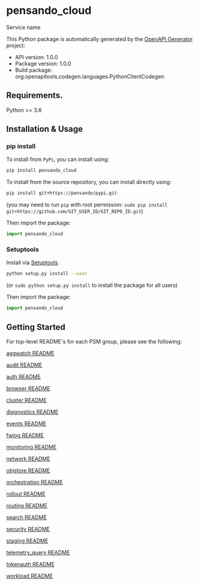 # pensando_cloud
Service name



This Python package is automatically generated by the [OpenAPI Generator](https://openapi-generator.tech) project:

- API version: 1.0.0
- Package version: 1.0.0
- Build package: org.openapitools.codegen.languages.PythonClientCodegen

## Requirements.

Python >= 3.6

## Installation & Usage
### pip install

To install from `PyPi`, you can install using:

```sh
pip install pensando_cloud
```

To install from the source repository, you can install directly using:

```sh
pip install git+https://pensando/pypi.git
```
(you may need to run `pip` with root permission: `sudo pip install git+https://github.com/GIT_USER_ID/GIT_REPO_ID.git`)

Then import the package:
```python
import pensando_cloud
```

### Setuptools

Install via [Setuptools](http://pypi.python.org/pypi/setuptools).

```sh
python setup.py install --user
```
(or `sudo python setup.py install` to install the package for all users)

Then import the package:
```python
import pensando_cloud
```

## Getting Started

For top-level README's for each PSM group, please see the following:

[aggwatch README](psm_cloud/docs/aggwatch/README.md)

[audit README](psm_cloud/docs/audit/README.md)

[auth README](psm_cloud/docs/auth/README.md)

[browser README](psm_cloud/docs/browser/README.md)

[cluster README](psm_cloud/docs/cluster/README.md)

[diagnostics README](psm_cloud/docs/diagnostics/README.md)

[events README](psm_cloud/docs/events/README.md)

[fwlog README](psm_cloud/docs/fwlog/README.md)

[monitoring README](psm_cloud/docs/monitoring/README.md)

[network README](psm_cloud/docs/network/README.md)

[objstore README](psm_cloud/docs/objstore/README.md)

[orchestration README](psm_cloud/docs/orchestration/README.md)

[rollout README](psm_cloud/docs/rollout/README.md)

[routing README](psm_cloud/docs/routing/README.md)

[search README](psm_cloud/docs/search/README.md)

[security README](psm_cloud/docs/security/README.md)

[staging README](psm_cloud/docs/staging/README.md)

[telemetry_query README](psm_cloud/docs/telemetry_query/README.md)

[tokenauth README](psm_cloud/docs/tokenauth/README.md)

[workload README](psm_cloud/docs/workload/README.md)


